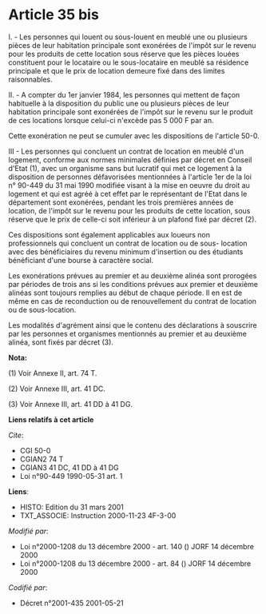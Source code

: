 # Article 35 bis

I. - Les personnes qui louent ou sous-louent en meublé une ou plusieurs pièces de leur habitation principale sont exonérées
de l'impôt sur le revenu pour les produits de cette location sous réserve que les pièces louées constituent pour le locataire
ou le sous-locataire en meublé sa résidence principale et que le prix de location demeure fixé dans des limites raisonnables.

II. - A compter du 1er janvier 1984, les personnes qui mettent de façon habituelle à la disposition du public une ou
plusieurs pièces de leur habitation principale sont exonérées de l'impôt sur le revenu sur le produit de ces locations
lorsque celui-ci n'excède pas 5 000 F par an.

Cette exonération ne peut se cumuler avec les dispositions de l'article 50-0.

III - Les personnes qui concluent un contrat de location en meublé d'un logement, conforme aux normes minimales définies par
décret en Conseil d'Etat (1), avec un organisme sans but lucratif qui met ce logement à la disposition de personnes
défavorisées mentionnées à l'article 1er de la loi n° 90-449 du 31 mai 1990 modifiée visant à la mise en oeuvre du droit au
logement et qui est agréé à cet effet par le représentant de l'Etat dans le département sont exonérées, pendant les trois
premières années de location, de l'impôt sur le revenu pour les produits de cette location, sous réserve que le prix de
celle-ci soit inférieur à un plafond fixé par décret (2).

Ces dispositions sont également applicables aux loueurs non professionnels qui concluent un contrat de location ou de sous-
location avec des bénéficiaires du revenu minimum d'insertion ou des étudiants bénéficiant d'une bourse à caractère social.

Les exonérations prévues au premier et au deuxième alinéa sont prorogées par périodes de trois ans si les conditions prévues
aux premier et deuxième alinéas sont toujours remplies au début de chaque période. Il en est de même en cas de reconduction
ou de renouvellement du contrat de location ou de sous-location.

Les modalités d'agrément ainsi que le contenu des déclarations à souscrire par les personnes et organismes mentionnés au
premier et au deuxième alinéa, sont fixés par décret (3).

**Nota:**

(1) Voir Annexe II, art. 74 T.

(2) Voir Annexe III, art. 41 DC.

(3) Voir Annexe III, art. 41 DD à 41 DG.

**Liens relatifs à cet article**

_Cite_:

  - CGI 50-0
  - CGIAN2 74 T
  - CGIAN3 41 DC, 41 DD à 41 DG
  - Loi n°90-449 1990-05-31 art. 1

**Liens**:

  - HISTO: Edition du 31 mars 2001
  - TXT_ASSOCIE: Instruction 2000-11-23 4F-3-00

_Modifié par_:

  - Loi n°2000-1208 du 13 décembre 2000 - art. 140 () JORF 14 décembre 2000
  - Loi n°2000-1208 du 13 décembre 2000 - art. 84 () JORF 14 décembre 2000

_Codifié par_:

  - Décret n°2001-435 2001-05-21
